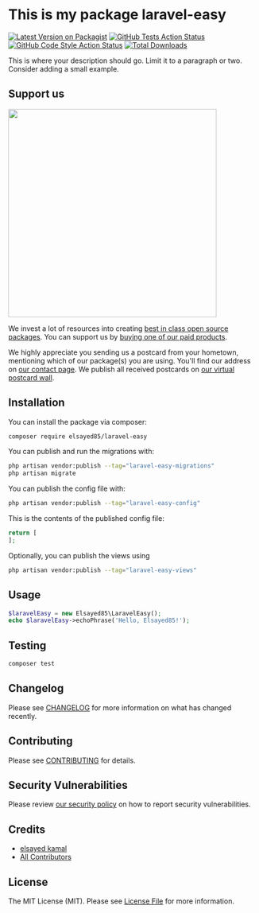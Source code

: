 # This is my package laravel-easy

[![Latest Version on Packagist](https://img.shields.io/packagist/v/elsayed85/laravel-easy.svg?style=flat-square)](https://packagist.org/packages/elsayed85/laravel-easy)
[![GitHub Tests Action Status](https://img.shields.io/github/actions/workflow/status/elsayed85/laravel-easy/run-tests.yml?branch=main&label=tests&style=flat-square)](https://github.com/elsayed85/laravel-easy/actions?query=workflow%3Arun-tests+branch%3Amain)
[![GitHub Code Style Action Status](https://img.shields.io/github/actions/workflow/status/elsayed85/laravel-easy/fix-php-code-style-issues.yml?branch=main&label=code%20style&style=flat-square)](https://github.com/elsayed85/laravel-easy/actions?query=workflow%3A"Fix+PHP+code+style+issues"+branch%3Amain)
[![Total Downloads](https://img.shields.io/packagist/dt/elsayed85/laravel-easy.svg?style=flat-square)](https://packagist.org/packages/elsayed85/laravel-easy)

This is where your description should go. Limit it to a paragraph or two. Consider adding a small example.

## Support us

[<img src="https://github-ads.s3.eu-central-1.amazonaws.com/laravel-easy.jpg?t=1" width="419px" />](https://spatie.be/github-ad-click/laravel-easy)

We invest a lot of resources into creating [best in class open source packages](https://spatie.be/open-source). You can support us by [buying one of our paid products](https://spatie.be/open-source/support-us).

We highly appreciate you sending us a postcard from your hometown, mentioning which of our package(s) you are using. You'll find our address on [our contact page](https://spatie.be/about-us). We publish all received postcards on [our virtual postcard wall](https://spatie.be/open-source/postcards).

## Installation

You can install the package via composer:

```bash
composer require elsayed85/laravel-easy
```

You can publish and run the migrations with:

```bash
php artisan vendor:publish --tag="laravel-easy-migrations"
php artisan migrate
```

You can publish the config file with:

```bash
php artisan vendor:publish --tag="laravel-easy-config"
```

This is the contents of the published config file:

```php
return [
];
```

Optionally, you can publish the views using

```bash
php artisan vendor:publish --tag="laravel-easy-views"
```

## Usage

```php
$laravelEasy = new Elsayed85\LaravelEasy();
echo $laravelEasy->echoPhrase('Hello, Elsayed85!');
```

## Testing

```bash
composer test
```

## Changelog

Please see [CHANGELOG](CHANGELOG.md) for more information on what has changed recently.

## Contributing

Please see [CONTRIBUTING](CONTRIBUTING.md) for details.

## Security Vulnerabilities

Please review [our security policy](../../security/policy) on how to report security vulnerabilities.

## Credits

- [elsayed kamal](https://github.com/elsayed85)
- [All Contributors](../../contributors)

## License

The MIT License (MIT). Please see [License File](LICENSE.md) for more information.
